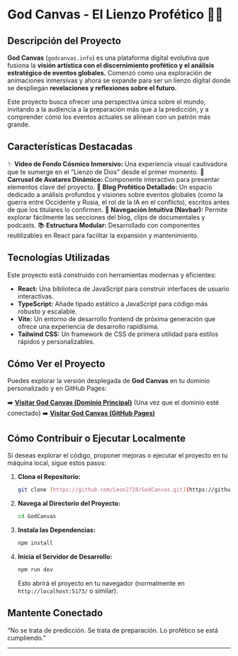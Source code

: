 # God Canvas - El Lienzo Profético 🌌🔮

## **Descripción del Proyecto**

**God Canvas** (`godcanvas.info`) es una plataforma digital evolutiva que fusiona la **visión artística con el discernimiento profético y el análisis estratégico de eventos globales.** Comenzó como una exploración de animaciones inmersivas y ahora se expande para ser un lienzo digital donde se despliegan **revelaciones y reflexiones sobre el futuro.**

Este proyecto busca ofrecer una perspectiva única sobre el mundo, invitando a la audiencia a la preparación más que a la predicción, y a comprender cómo los eventos actuales se alinean con un patrón más grande.

## **Características Destacadas**

✨ **Video de Fondo Cósmico Inmersivo:** Una experiencia visual cautivadora que te sumerge en el "Lienzo de Dios" desde el primer momento.
🚀 **Carrusel de Avatares Dinámico:** Componente interactivo para presentar elementos clave del proyecto.
📰 **Blog Profético Detallado:** Un espacio dedicado a análisis profundos y visiones sobre eventos globales (como la guerra entre Occidente y Rusia, el rol de la IA en el conflicto), escritos antes de que los titulares lo confirmen.
🧭 **Navegación Intuitiva (Navbar):** Permite explorar fácilmente las secciones del blog, clips de documentales y podcasts.
📚 **Estructura Modular:** Desarrollado con componentes reutilizables en React para facilitar la expansión y mantenimiento.

## **Tecnologías Utilizadas**

Este proyecto está construido con herramientas modernas y eficientes:

* **React:** Una biblioteca de JavaScript para construir interfaces de usuario interactivas.
* **TypeScript:** Añade tipado estático a JavaScript para código más robusto y escalable.
* **Vite:** Un entorno de desarrollo frontend de próxima generación que ofrece una experiencia de desarrollo rapidísima.
* **Tailwind CSS:** Un framework de CSS de primera utilidad para estilos rápidos y personalizables.

## **Cómo Ver el Proyecto**

Puedes explorar la versión desplegada de **God Canvas** en tu dominio personalizado y en GitHub Pages:

➡️ **[Visitar God Canvas (Dominio Principal)](https://godcanvas.info)** (Una vez que el dominio esté conectado)
➡️ **[Visitar God Canvas (GitHub Pages)](https://leon2728.github.io/GodCanvas/)**

## **Cómo Contribuir o Ejecutar Localmente**

Si deseas explorar el código, proponer mejoras o ejecutar el proyecto en tu máquina local, sigue estos pasos:

1.  **Clona el Repositorio:**
    ```bash
    git clone [https://github.com/Leon2728/GodCanvas.git](https://github.com/Leon2728/GodCanvas.git)
    ```
2.  **Navega al Directorio del Proyecto:**
    ```bash
    cd GodCanvas
    ```
3.  **Instala las Dependencias:**
    ```bash
    npm install
    ```
4.  **Inicia el Servidor de Desarrollo:**
    ```bash
    npm run dev
    ```
    Esto abrirá el proyecto en tu navegador (normalmente en `http://localhost:5173/` o similar).

## **Mantente Conectado**

“No se trata de predicción. Se trata de preparación. Lo profético se está cumpliendo.”

---
